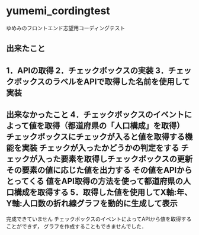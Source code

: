 # yumemi_cordingtest
ゆめみのフロントエンド志望用コーディングテスト

出来たこと
---
1．APIの取得
2．チェックボックスの実装
3．チェックボックスのラベルをAPIで取得した名前を使用して実装
---
出来なかったこと
4．チェックボックスのイベントによって値を取得（都道府県の「人口構成」を取得）
	チェックボックスにチェックが入ると値を取得する機能を実装
		チェックが入ったかどうかの判定をする
		チェックが入った要素を取得しチェックボックスの更新
		その要素の値に応じた値を出力する
	その値をAPIからとってくる
		値をAPI取得の方法を使って都道府県の人口構成を取得する
5．取得した値を使用してX軸:年、Y軸:人口数の折れ線グラフを動的に生成して表示
---

完成できていません
チェックボックスのイベントによってAPIから値を取得することができず，
グラフを作成することもできませんでした．
